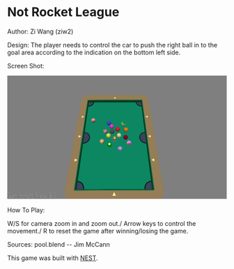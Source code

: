 # Not Rocket League

Author: Zi Wang (ziw2)

Design: The player needs to control the car to push the right ball in to the goal area according to the indication on the bottom left side. 

Screen Shot:

![Screen Shot](screenshot.png)

How To Play:

W/S for camera zoom in and zoom out./
Arrow keys to control the movement./
R to reset the game after winning/losing the game.

Sources:  pool.blend -- Jim McCann

This game was built with [NEST](NEST.md).

